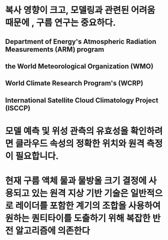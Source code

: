 # 복사 영향이 크고, 모델링과 관련된 어려움 때문에 , 구름 연구는 중요하다. 
## Department of Energy's Atmospheric Radiation Measurements (ARM)  program
## the World Meteorological Organization (WMO)
## World Climate Research Program's (WCRP)
## International Satellite Cloud Climatology Project (ISCCP)
# 모델 예측 및 위성 관측의 유효성을 확인하려면 클라우드 속성의 정확한 위치와 원격 측정이 필요합니다.

# 현재 구름 액체 물과 물방울 크기 결정에 사용되고 있는 원격 지상 기반 기술은 일반적으로 레이더를 포함한 계기의 조합을 사용하여 원하는 퀀티타이를 도출하기 위해 복잡한 반전 알고리즘에 의존한다
